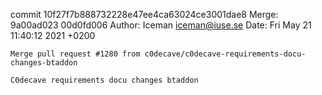 commit 10f27f7b888732228e47ee4ca63024ce3001dae8
Merge: 9a00ad023 00d0fd006
Author: Iceman <iceman@iuse.se>
Date:   Fri May 21 11:40:12 2021 +0200

    Merge pull request #1280 from c0decave/c0decave-requirements-docu-changes-btaddon
    
    C0decave requirements docu changes btaddon

